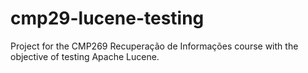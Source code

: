 # cmp29-lucene-testing
Project for the CMP269 Recuperação de Informações course with the objective of testing Apache Lucene.
